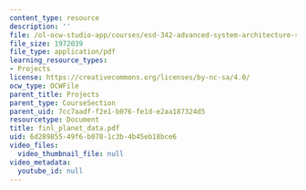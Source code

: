 ```yaml
---
content_type: resource
description: ''
file: /ol-ocw-studio-app/courses/esd-342-advanced-system-architecture-spring-2006/6d28985549f6b0781c3b4b45eb18bce6_finl_planet_data.pdf
file_size: 1972039
file_type: application/pdf
learning_resource_types:
- Projects
license: https://creativecommons.org/licenses/by-nc-sa/4.0/
ocw_type: OCWFile
parent_title: Projects
parent_type: CourseSection
parent_uid: 7cc7aadf-f2e1-b076-fe1d-e2aa187324d5
resourcetype: Document
title: finl_planet_data.pdf
uid: 6d289855-49f6-b078-1c3b-4b45eb18bce6
video_files:
  video_thumbnail_file: null
video_metadata:
  youtube_id: null
---
```

